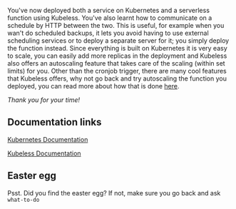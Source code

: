 You've now deployed both a service on Kubernetes and a serverless function using Kubeless. You've also learnt how to communicate on a schedule by HTTP between the two. This is useful, for example when you wan't do scheduled backups, it lets you avoid having to use external scheduling services or to deploy a separate server for it; you simply deploy the function instead. Since everything is built on Kubernetes it is very easy to scale, you can easily add more replicas in the deployment and Kubeless also offers an autoscaling feature that takes care of the scaling (within set limits) for you. Other than the cronjob trigger, there are many cool features that Kubeless offers, why not go back and try autoscaling the function you deployed, you can read more about how that is done [here](https://kubeless.io/docs/autoscaling/).

*Thank you for your time!*


## Documentation links

[Kubernetes Documentation](https://kubernetes.io/docs/home/)


[Kubeless Documentation](https://kubeless.io/docs/)


## Easter egg
Psst. Did you find the easter egg? If not, make sure you go back and ask `what-to-do`

